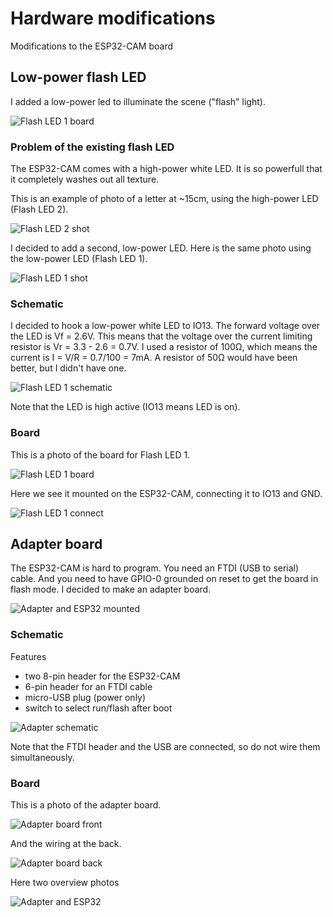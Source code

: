 # Hardware modifications

Modifications to the ESP32-CAM board

## Low-power flash LED

I added a low-power led to illuminate the scene ("flash" light).

![Flash LED 1 board](fled1-board.jpg)

### Problem of the existing flash LED

The ESP32-CAM comes with a high-power white LED.
It is so powerfull that it completely washes out all texture.

This is an example of photo of a letter at ~15cm, using the high-power LED (Flash LED 2).

![Flash LED 2 shot](fled2-shot.png)

I decided to add a second, low-power LED. Here is the same photo using the low-power LED (Flash LED 1).

![Flash LED 1 shot](fled1-shot.png)

### Schematic

I decided to hook a low-power white LED to IO13.
The forward voltage over the LED is Vf = 2.6V.
This means that the voltage over the current limiting resistor is Vr = 3.3 - 2.6 = 0.7V.
I used a resistor of 100Ω, which means the current is I = V/R = 0.7/100 = 7mA.
A resistor of 50Ω would have been better, but I didn't have one.

![Flash LED 1 schematic](fled1-schematic.png)

Note that the LED is high active (IO13 means LED is on).

### Board

This is a photo of the board for Flash LED 1.

![Flash LED 1 board](fled1-zoom.jpg)

Here we see it mounted on the ESP32-CAM, connecting it to IO13 and GND.

![Flash LED 1 connect](fled1-connect.jpg)


## Adapter board

The ESP32-CAM is hard to program. You need an FTDI (USB to serial) cable.
And you need to have GPIO-0 grounded on reset to get the board in flash mode.
I decided to make an adapter board.

![Adapter and ESP32 mounted](adapter-mounted.jpg)

### Schematic

Features
- two 8-pin header for the ESP32-CAM
- 6-pin header for an FTDI cable
- micro-USB plug (power only)
- switch to select run/flash after boot

![Adapter schematic](adapter-schematic.png)

Note that the FTDI header and the USB are connected, so do not wire them simultaneously.

### Board

This is a photo of the adapter board.

![Adapter board front](adapter-front.jpg)

And the wiring at the back.

![Adapter board back](adapter-back.jpg)

Here two overview photos

![Adapter and ESP32](adapter-esp32.jpg)
